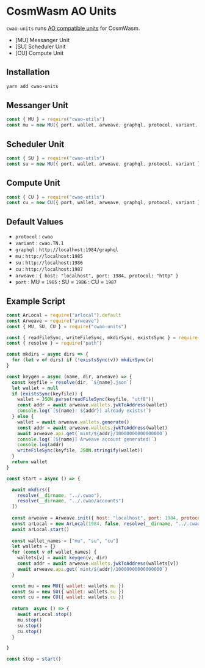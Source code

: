 # CosmWasm AO Units

`cwao-units` runs [AO compatible units](https://ao.arweave.dev/#/spec) for CosmWasm.

- [MU] Messanger Unit
- [SU] Scheduler Unit
- [CU] Compute Unit

## Installation

```bash
yarn add cwao-units
```

## Messanger Unit

```javascript
const { MU } = require("cwao-utils")
const mu = new MU({ port, wallet, arweave, graphql, protocol, variant, cu })
```

## Scheduler Unit

```javascript
const { SU } = require("cwao-utils")
const su = new MU({ port, wallet, arweave, graphql, protocol, variant })
```

## Compute Unit

```javascript
const { CU } = require("cwao-utils")
const cu = new CU({ port, wallet, arweave, graphql, protocol, variant })
```

## Default Values

- `protocol` : `cwao`
- `variant` :  `cwao.TN.1`
- `graphql` : `http://localhost:1984/graphql`
- `mu` : `http://localhost:1985`
- `su` : `http://localhost:1986`
- `cu` : `http://localhost:1987`
- `arweave` : `{ host: "localhost", port: 1984, protocol: "http" }`
- `port` : MU = `1985` : SU = `1986` : CU = `1987`

## Example Script

```javascript
const ArLocal = require("arlocal").default
const Arweave = require("arweave")
const { MU, SU, CU } = require("cwao-units")

const { readFileSync, writeFileSync, mkdirSync, existsSync } = require("fs")
const { resolve } = require("path")

const mkdirs = async dirs => {
  for (let v of dirs) if (!existsSync(v)) mkdirSync(v)
}

const keygen = async (name, dir, arweave) => {
  const keyfile = resolve(dir, `${name}.json`)
  let wallet = null
  if (existsSync(keyfile)) {
    wallet = JSON.parse(readFileSync(keyfile, "utf8"))
    const addr = await arweave.wallets.jwkToAddress(wallet)
    console.log(`[${name}: ${addr}] already exists!`)
  } else {
    wallet = await arweave.wallets.generate()
    const addr = await arweave.wallets.jwkToAddress(wallet)
    await arweave.api.get(`mint/${addr}/10000000000000000`)
    console.log(`[${name}] Arweave account generated!`)
    console.log(addr)
    writeFileSync(keyfile, JSON.stringify(wallet))
  }
  return wallet
}

const start = async () => {

  await mkdirs([
    resolve(__dirname, "../.cwao"),
	resolve(__dirname, "../.cwao/accounts")
  ])
  
  const arweave = Arweave.init({ host: "localhost", port: 1984, protocol: "http" })
  const arLocal = new ArLocal(1984, false, resolve(__dirname, "../.cwao/db"), true)
  await arLocal.start()
  
  const wallet_names = ["mu", "su", "cu"]
  let wallets = {}
  for (const v of wallet_names) {
    wallets[v] = await keygen(v, dir)
    const addr = await arweave.wallets.jwkToAddress(wallets[v])
    await arweave.api.get(`mint/${addr}/10000000000000000`)
  }

  const mu = new MU({ wallet: wallets.mu })
  const su = new SU({ wallet: wallets.su })
  const cu = new CU({ wallet: wallets.cu })
  
  return  async () => {
    await arLocal.stop()
    mu.stop()
    su.stop()
    cu.stop()
  }

}

const stop = start()
```
